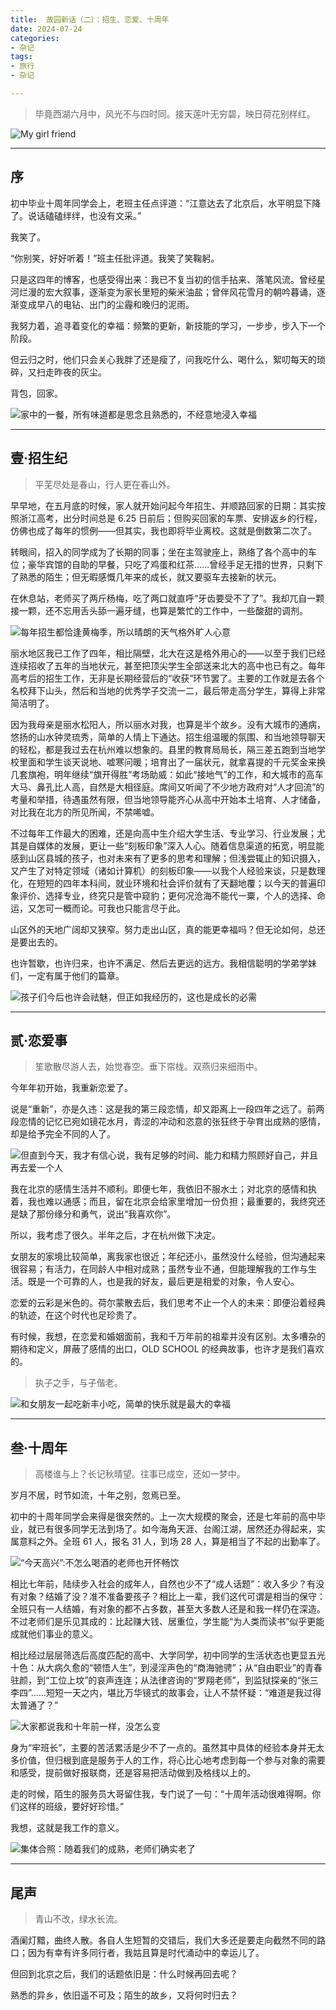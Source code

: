 ```yaml
---
title:  故园新话（二）：招生、恋爱、十周年
date: 2024-07-24
categories:
- 杂记
tags:
- 旅行
- 杂记

---
```


> 毕竟西湖六月中，风光不与四时同。接天莲叶无穷碧，映日荷花别样红。

![My girl friend](https://raw.githubusercontent.com/DF-Master/yidapicbed/main/2024/202407/202407HZ/202407HZ00.jpg)


---

<!--more-->

## 序

初中毕业十周年同学会上，老班主任点评道：“江意达去了北京后，水平明显下降了。说话磕磕绊绊，也没有文采。”

我笑了。

“你别笑，好好听着！”班主任批评道。我笑了笑鞠躬。

只是这四年的博客，也感受得出来：我已不复当初的信手拈来、落笔风流。曾经星河烂漫的宏大叙事，逐渐变为家长里短的柴米油盐；曾伴风花雪月的朝吟暮诵，逐渐变成早八的电钻、出门的尘霾和晚归的泥雨。

我努力着，追寻着变化的幸福：频繁的更新，新技能的学习，一步步，步入下一个阶段。

但云归之时，他们只会关心我胖了还是瘦了，问我吃什么、喝什么，絮叨每天的琐碎，又扫走昨夜的灰尘。

背包，回家。

![家中的一餐，所有味道都是思念且熟悉的，不经意地浸入幸福](https://raw.githubusercontent.com/DF-Master/yidapicbed/main/2024/202407/202407HZ/202407HZ01.jpg)


---

## 壹·招生纪

> 平芜尽处是春山，行人更在春山外。

早早地，在五月底的时候，家人就开始问起今年招生、并顺路回家的日期：其实按照浙江高考，出分时间总是 6.25 日前后；但购买回家的车票、安排返乡的行程，仿佛也成了每年的惯例——但其实，我也即将毕业离校。这就是倒数第二次了。

转眼间，招入的同学成为了长期的同事；坐在主驾驶座上，熟络了各个高中的车位；豪华宾馆的自助的早餐，只吃了鸡蛋和红茶……曾经手足无措的世界，只剩下了熟悉的陌生；但无暇感慨几年来的成长，就又要驱车去接新的状元。

在休息站，老师买了两斤杨梅，吃了两口就直呼“牙齿要受不了了”。我却兀自一颗接一颗，还不忘用舌头舔一遍牙缝，也算是繁忙的工作中，一些酸甜的调剂。

![每年招生都恰逢黄梅季，所以晴朗的天气格外旷人心意](https://raw.githubusercontent.com/DF-Master/yidapicbed/main/2024/202407/202407HZ/202407HZ02.jpg)


丽水地区我已工作了四年，相比隔壁，北大在这是格外用心的——以至于我们已经连续招收了五年的当地状元，甚至把顶尖学生全部送来北大的高中也已有之。每年高考后的招生工作，无非是长期经营后的“收获”环节罢了。主要的工作就是去各个名校拜下山头，然后和当地的优秀学子交流一二，最后带走高分学生，算得上非常简洁明了。

因为我母亲是丽水松阳人，所以丽水对我，也算是半个故乡。没有大城市的通病，悠扬的山水钟灵琉秀，简单的人情上下通达。招生组温暖的氛围、和当地领导聊天的轻松，都是我过去在杭州难以想象的。县里的教育局局长，隔三差五跑到当地学校里面和学生谈天说地、嘘寒问暖；培育出了一届状元，就拿喜提的千元奖金来换几套旗袍，明年继续“旗开得胜”考场助威：如此“接地气”的工作，和大城市的高车大马、鼻孔比人高，自然是大相径庭。席间又听闻了不少地方政府对“人才回流”的考量和举措，待遇虽然有限，但当地领导能齐心从高中开始本土培育、人才储备，对比我在北方的所见所闻，不禁唏嘘。

不过每年工作最大的困难，还是向高中生介绍大学生活、专业学习、行业发展；尤其是自媒体的发展，更让一些“刻板印象”深入人心。随着信息渠道的拓宽，明显能感到山区县城的孩子，也对未来有了更多的思考和理解；但浅尝辄止的知识摄入，又产生了对特定领域（诸如计算机）的刻板印象——以我个人经验来谈，只是数理化，在短短的四年本科间，就业环境和社会评价就有了天翻地覆；以今天的普遍印象评价、选择专业，终究只是管中窥豹；更何况沧海不能代一粟，个人的选择、命运，又怎可一概而论。可我也只能言尽于此。

山区外的天地广阔却又狭窄。努力走出山区，真的能更幸福吗？但无论如何，总还是要出去的。

也许暂歇，也许归来，也许不满足、然后去更远的远方。我相信聪明的学弟学妹们，一定有属于他们的篇章。

![孩子们今后也许会祛魅，但正如我经历的，这也是成长的必需](https://raw.githubusercontent.com/DF-Master/yidapicbed/main/2024/202407/202407HZ/202407HZ03.jpg)



---

## 贰·恋爱事

> 笙歌散尽游人去，始觉春空。垂下帘栊。双燕归来细雨中。

今年年初开始，我重新恋爱了。

说是“重新”，亦是久违：这是我的第三段恋情，却又距离上一段四年之远了。前两段恋情的记忆已宛如镜花水月，青涩的冲动和恣意的张狂终于孕育出成熟的感情，却是给予完全不同的人了。

![但直到今天，我才有信心说，我有足够的时间、能力和精力照顾好自己，并且再去爱一个人](https://raw.githubusercontent.com/DF-Master/yidapicbed/main/2024/202407/202407HZ/202407HZ05.jpg)


我在北京的感情生活并不顺利。即便七年，我依旧不服水土；对北京的感情和执着，我也难以通感；而且，留在北京会给家里增加一份负担；最重要的，我终究还是缺了那份缘分和勇气，说出“我喜欢你”。

所以，我考虑了很久。半年之后，才在杭州做下决定。

女朋友的家境比较简单，离我家也很近；年纪还小，虽然没什么经验，但沟通起来很容易；有活力，在同龄人中相对成熟；虽然专业不通，但能理解我的工作与生活。既是一个可靠的人，也是我的好友，最后更是相爱的对象，令人安心。

恋爱的云彩是米色的。荷尔蒙散去后，我们思考不止一个人的未来：即便沿着经典的轨迹，在这个时代也足珍贵了。

有时候，我想，在恋爱和婚姻面前，我和千万年前的祖辈并没有区别。太多嘈杂的期待和定义，屏蔽了感情的出口，OLD SCHOOL 的经典故事，也许才是我们喜欢的。

> 执子之手，与子偕老。

![和女朋友一起吃新丰小吃，简单的快乐就是最大的幸福](https://raw.githubusercontent.com/DF-Master/yidapicbed/main/2024/202407/202407HZ/202407HZ06.jpg)


---

## 叁·十周年

> 高楼谁与上？长记秋晴望。往事已成空，还如一梦中。

岁月不居，时节如流，十年之别，忽焉已至。

初中的十周年同学会来得是很突然的。上一次大规模的聚会，还是七年前的高中毕业，就已有很多同学无法到场了。如今海角天涯、台阁江湖，居然还办得起来，实属意料之外。全班 61 人，报名 31 人，到场 28 人，算是相当了不起的出勤率了。

![“今天高兴”:不怎么喝酒的老师也开怀畅饮](https://raw.githubusercontent.com/DF-Master/yidapicbed/main/2024/202407/202407HZ/202407HZ07.jpg)


相比七年前，陆续步入社会的成年人，自然也少不了“成人话题”：收入多少？有没有对象？结婚了没？准不准备要孩子？相比上一辈，我们这代可谓是相当的保守：全班只有一人结婚，有对象的都不占多数，甚至大多数人还是和我一样仍在深造。不过老师们是乐见其成的：比起赚大钱、居重位，学生能“为人类而读书”似乎更能成就他们事业的意义。

相比经过层层筛选后高度匹配的高中、大学同学，初中同学的生活状态也更显五光十色：从大病久愈的“顿悟人生”，到浸淫声色的“商海驰骋”；从“自由职业”的青春驻颜，到“工位上坟”的哀声连连；从法律咨询的“罗翔老师”，到监狱探亲的“张三李四”……短短一天之内，堪比万华镜式的故事会，让人不禁怀疑：“难道是我过得太普通了？”

![大家都说我和十年前一样，没怎么变](https://raw.githubusercontent.com/DF-Master/yidapicbed/main/2024/202407/202407HZ/202407HZ08.jpg)


身为“牢班长”，主要的苦活累活是少不了一点的。虽然其中具体的经验本身并无太多价值，但归根到底是服务于人的工作，将心比心地考虑到每一个参与对象的需要和感受，提前做好报联商，还是容易把活动做到及格线以上的。

走的时候，陌生的服务员大哥留住我，专门说了一句：“十周年活动很难得啊。你们这样的班级，要好好珍惜。”

我想，这就是我工作的意义。

![集体合照：随着我们的成熟，老师们确实老了](https://raw.githubusercontent.com/DF-Master/yidapicbed/main/2024/202407/202407HZ/202407HZ09.jpg)


---

## 尾声

> 青山不改，绿水长流。

酒阑灯黯，曲终人散。各自人生短暂的交错后，我们大多还是要走向截然不同的路口；因为有幸有许多同行者，我姑且算是时代涌动中的幸运儿了。

但回到北京之后，我们的话题依旧是：什么时候再回去呢？

熟悉的异乡，依旧遥不可及；陌生的故乡，又将何时归去？
